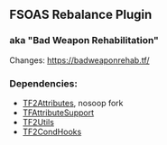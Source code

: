 ## FSOAS Rebalance Plugin
### aka "Bad Weapon Rehabilitation"

Changes: https://badweaponrehab.tf/

### Dependencies:
- [TF2Attributes](https://github.com/nosoop/tf2attributes), nosoop fork
- [TFAttributeSupport](https://github.com/nosoop/SM-TFAttributeSupport)
- [TF2Utils](https://github.com/nosoop/SM-TFUtils)
- [TF2CondHooks](https://github.com/Scags/TF2-Condition-Hooks)
